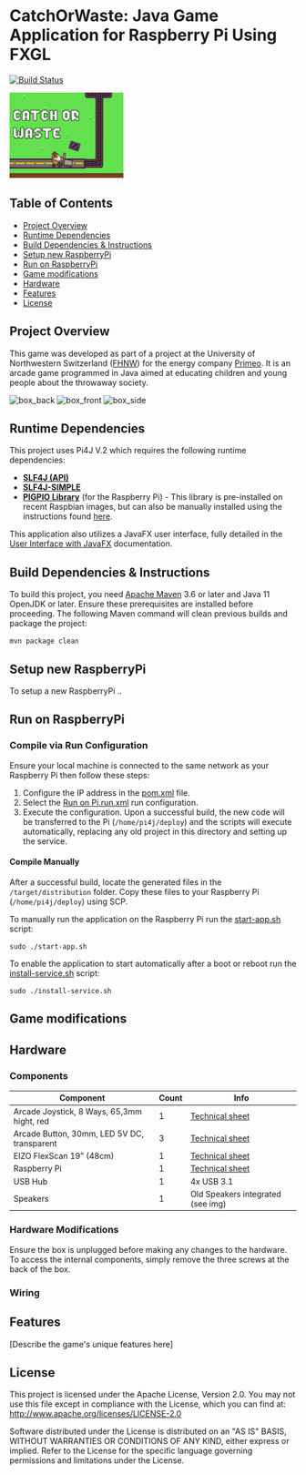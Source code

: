 # CatchOrWaste: Java Game Application for Raspberry Pi Using FXGL

[![Build Status](https://github.com/pi4j/pi4j-example-fxgl/workflows/Maven/badge.svg)](https://github.com/Pi4J/pi4j-example-fxgl/actions/workflows/maven.yml)

<img src="assets/GAME_GIF.gif" alt="GIF" width="200"/>

## Table of Contents

- [Project Overview](#project-overview)
- [Runtime Dependencies](#runtime-dependencies)
- [Build Dependencies & Instructions](#build-dependencies--instructions)
- [Setup new RaspberryPi](#setup-new-raspberrypi)
- [Run on RaspberryPi](#run-on-raspberrypi)
- [Game modifications](#game-modifications)
- [Hardware](#hardware)
- [Features](#features)
- [License](#license)

## Project Overview

This game was developed as part of a project at the University of Northwestern Switzerland ([FHNW](https://www.fhnw.ch/de/)) for the energy company [Primeo](https://www.primeo-energie.ch/privatkunden.html). It is an arcade game programmed in Java aimed at educating children and young people about the throwaway society.

<img src="assets/img/box_front.jpg" alt="box_back" width="300"/>

<img src="assets/img/box_side.jpg" alt="box_front" width="300"/>

<img src="assets/img/box_back.jpg" alt="box_side" width="300"/>

## Runtime Dependencies

This project uses Pi4J V.2 which requires the following runtime dependencies:

- [**SLF4J (API)**](https://www.slf4j.org/)
- [**SLF4J-SIMPLE**](https://www.slf4j.org/)
- [**PIGPIO Library**](http://abyz.me.uk/rpi/pigpio) (for the Raspberry Pi) - This library is pre-installed on recent Raspbian images, but can also be manually installed using the instructions found [here](http://abyz.me.uk/rpi/pigpio/download.html).

This application also utilizes a JavaFX user interface, fully detailed in the [User Interface with JavaFX](https://v2.pi4j.com/getting-started/user-interface-with-javafx/) documentation.

## Build Dependencies & Instructions

To build this project, you need [Apache Maven](https://maven.apache.org/) 3.6 or later and Java 11 OpenJDK or later. Ensure these prerequisites are installed before proceeding. The following Maven command will clean previous builds and package the project:

```
mvn package clean
```

## Setup new RaspberryPi
To setup a new RaspberryPi ..


## Run on RaspberryPi

### Compile via Run Configuration
Ensure your local machine is connected to the same network as your Raspberry Pi then follow these steps:

1. Configure the IP address in the [pom.xml](pom.xml) file.
2. Select the [Run on Pi.run.xml](.run%2FRun%20on%20Pi.run.xml) run configuration.
3. Execute the configuration. Upon a successful build, the new code will be transferred to the Pi (`/home/pi4j/deploy`) and the scripts will execute automatically, replacing any old project in this directory and setting up the service.

#### Compile Manually
After a successful build, locate the generated files in the `/target/distribution` folder. Copy these files to your Raspberry Pi (`/home/pi4j/deploy`) using SCP.

To manually run the application on the Raspberry Pi run the [start-app.sh](src%2Fmain%2Fresources%2Fscripts%2Fstart-app.sh) script:
```
sudo ./start-app.sh
```

To enable the application to start automatically after a boot or reboot run the [install-service.sh](src%2Fmain%2Fresources%2Fscripts%2Finstall-service.sh) script:

```
sudo ./install-service.sh
```

## Game modifications


## Hardware

### Components

| Component                                   | Count | Info                                                                                      |
|---------------------------------------------|-------|-------------------------------------------------------------------------------------------|
| Arcade Joystick, 8 Ways, 65,3mm hight, red  | 1     | [Technical sheet](assets%2Fpdf%2FArcade-Joystick-8-Wege-65-3mm-Hoehe-rot.pdf)             |
| Arcade Button, 30mm, LED 5V DC, transparent | 3     | [Technical sheet](assets%2Fpdf%2FArcade-Button-30mm-beleuchtet-LED-5V-DC-transparent.pdf) |
| EIZO FlexScan 19” (48cm)                    | 1     | [Technical sheet](assets%2Fpdf%2Feizo_l768_datenblatt.pdf)                                |
| Raspberry Pi                                | 1     | [Technical sheet](assets%2Fpdf%2Fraspberry-pi-4-reduced-schematics.pdf)                   |
| USB Hub                                     | 1     | 4x USB 3.1                                                                                |
| Speakers                                    | 1     | Old Speakers integrated (see img)                                                         |


### Hardware Modifications
Ensure the box is unplugged before making any changes to the hardware. To access the internal components, simply remove the three screws at the back of the box.

### Wiring


## Features

[Describe the game's unique features here]

## License

This project is licensed under the Apache License, Version 2.0. You may not use this file except in compliance with the License, which you can find at:
http://www.apache.org/licenses/LICENSE-2.0

Software distributed under the License is distributed on an "AS IS" BASIS, WITHOUT WARRANTIES OR CONDITIONS OF ANY KIND, either express or implied. Refer to the License for the specific language governing permissions and limitations under the License.
